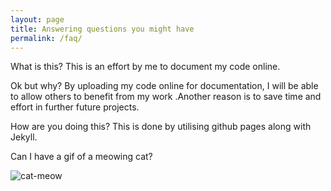 ```yaml
---
layout: page
title: Answering questions you might have
permalink: /faq/
---
```

What is this?
This is an effort by me to document my code online.

Ok but why?
By uploading my code online for documentation, I will be able to allow others to benefit from my work .Another reason is to save time and effort in further future projects.

How are you doing this?
This is done by utilising github pages along with Jekyll.

Can I have a gif of a meowing cat?
























![cat-meow](https://github.com/Vivsi1/Vivsi1.github.io/assets/77776748/e68abc9d-7920-4201-8329-2ce0d59e7dd7)
